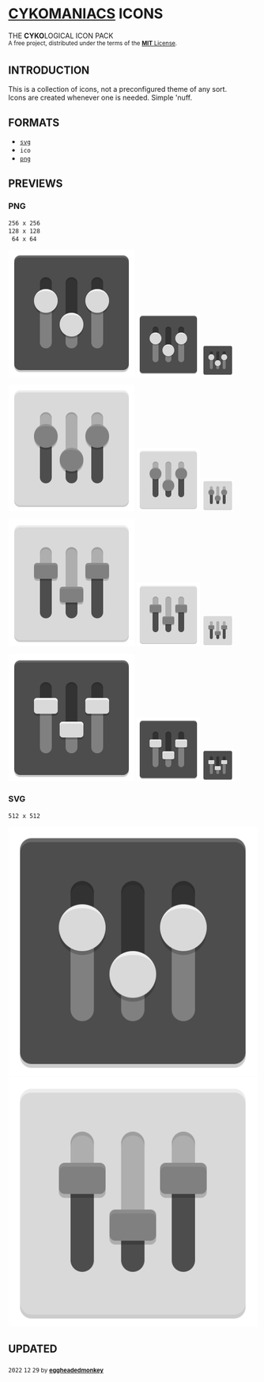 # [CYKOMANIACS](https://github.com/cykomaniacs) ICONS

THE **CYKO**LOGICAL ICON PACK\
<sup>A free project, distributed under the terms of the [**MIT** License](LICENSE).</sup>

## INTRODUCTION

This is a collection of icons, not a preconfigured theme of any sort.\
Icons are created whenever one is needed. Simple 'nuff.

## FORMATS

- [`svg`](#svg)
- `ico`
- [`png`](#png)

## PREVIEWS

### PNG

```
256 x 256
128 x 128
 64 x 64
```

![256](https://github.com/cyko-hub/icons/blob/e3f3d8c255636e5caaae489a9a8430d5d2be999c/web/cyko.preferences.bnw.b.circle.256.png)
![128](https://github.com/cyko-hub/icons/blob/e3f3d8c255636e5caaae489a9a8430d5d2be999c/web/cyko.preferences.bnw.b.circle.128.png)
![064](https://github.com/cyko-hub/icons/blob/e3f3d8c255636e5caaae489a9a8430d5d2be999c/web/cyko.preferences.bnw.b.circle.064.png)

![256](https://github.com/cyko-hub/icons/blob/e3f3d8c255636e5caaae489a9a8430d5d2be999c/web/cyko.preferences.bnw.w.circle.256.png)
![128](https://github.com/cyko-hub/icons/blob/e3f3d8c255636e5caaae489a9a8430d5d2be999c/web/cyko.preferences.bnw.w.circle.128.png)
![064](https://github.com/cyko-hub/icons/blob/e3f3d8c255636e5caaae489a9a8430d5d2be999c/web/cyko.preferences.bnw.w.circle.064.png)

![256](https://github.com/cyko-hub/icons/blob/e3f3d8c255636e5caaae489a9a8430d5d2be999c/web/cyko.preferences.bnw.w.rect.256.png)
![128](https://github.com/cyko-hub/icons/blob/e3f3d8c255636e5caaae489a9a8430d5d2be999c/web/cyko.preferences.bnw.w.rect.128.png)
![064](https://github.com/cyko-hub/icons/blob/e3f3d8c255636e5caaae489a9a8430d5d2be999c/web/cyko.preferences.bnw.w.rect.064.png)

![256](https://github.com/cyko-hub/icons/blob/e3f3d8c255636e5caaae489a9a8430d5d2be999c/web/cyko.preferences.bnw.b.rect.256.png)
![128](https://github.com/cyko-hub/icons/blob/e3f3d8c255636e5caaae489a9a8430d5d2be999c/web/cyko.preferences.bnw.b.rect.128.png)
![064](https://github.com/cyko-hub/icons/blob/e3f3d8c255636e5caaae489a9a8430d5d2be999c/web/cyko.preferences.bnw.b.rect.064.png)

### SVG

```
512 x 512
```

![SVG](https://github.com/cyko-hub/icons/blob/e3f3d8c255636e5caaae489a9a8430d5d2be999c/web/cyko.preferences.bnw.b.circle.svg)
![SVG](https://github.com/cyko-hub/icons/blob/e3f3d8c255636e5caaae489a9a8430d5d2be999c/web/cyko.preferences.bnw.w.rect.svg)

## UPDATED

<sub><kbd>2022</kbd> <kbd>12</kbd> <kbd>29</kbd> by [**eggheadedmonkey**](https://github.com/eggheadedmonkey)</sub>
